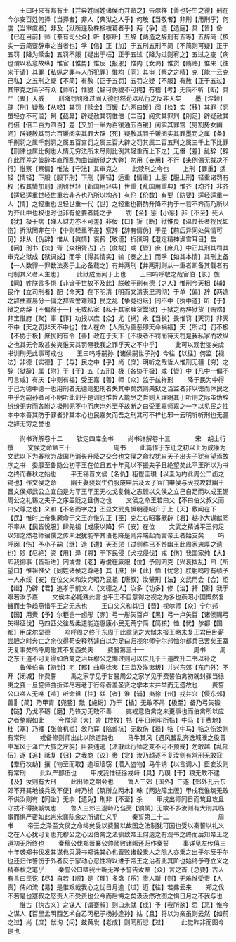 <!-- { "loadSidebar": true } -->
　　王曰吁来有邦有土【并异姓同姓诸侯而并命之】告尔祥【善也好生之德】刑在今尔安百姓何择【当择者】非人【典狱之人乎】何敬【当敬者】非刑【用刑乎】何度【当审度者】非及【狱所连及株根枝葛者乎】两【争】造【造庭】具【皆】备【已在目前】师【羣有司公众】听【察断】五辞【两造之辞刑有五等】五辞简【核实一云简要辞审之当者也】孚【信】正【加】于五刑五刑不简【不简则可疑】正于五罚【降为赎金】五罚不服【疑出于枉】正于五过【降为过则宥之】五过之疵【病也谓以私意故纵】惟官【惟势】惟反【报恩】惟内【女谒】惟货【贿赂】惟来【徃来干请】其罪【私纵之罪与人所犯罪】惟均【同】其审【察之之精】克【能一云克己私】之五刑之疑【不简】有赦【正于五罚】五罚之疑【不服】有赦【正于五过】其审克之简孚有众【师听】惟貌【辞可伪貌不可掩】有稽【考】无简不听【断】具严【畏】天威
　　刑降罚罚降过固天德也然苟以私行之反非天矣
　　墨【涅颡】辟【刑】疑赦【从轻】其罚【赎金】百锾【六两曰锾】阅【检】实【移】其罪【罚虽轻亦不可滥】劓【截鼻】辟疑赦其罚惟倍【二百】阅实其罪剕【刖足】辟疑赦其罚倍【倍二百为四百】差【又加一半为百锾通五百锾】阅实其罪宫【男割势女幽闭】辟疑赦其罚六百锾阅实其罪大辟【死】疑赦其罚千锾阅实其罪墨罚之属【条】千劓罚之属千剕罚之属五百宫罚之属三百大辟之罚其属二百五刑之属三千上下比罪【刑律也属比例也人情无穷法所未尽则比例其轻重而上下之】无僭【差】乱辞【辞在此而差之彼辞本直而乱为曲皆断狱之大弊】勿用【妄用】不行【条例偶无裁决不行】惟察【察情】惟法【守法】其审克之
　　此赎刑之令也
　　上刑【罪重】适轻【情轻】下服【服下刑】下刑【罪轻】适重【情重】上服【服上刑】轻重诸罚有权【权其情加刑】刑罚世轻【新国用轻典】世重【乱国用重典】惟齐【均齐】非齐【适轻适重世轻世重若非齐也乃所以均齐】有伦【伦数】有要【防要】适轻适重一人【情】之轻重也世轻世重一代【世】之轻重也斟酌升降不拘于一若不齐而乃所以为齐此中也权也时也非有伦要者能之乎
　　罚【金】惩【小惩】非【不至】死人【犹】极于病【殚人财力亦不可差】非佞【口】折【断】狱惟良【温良长者视民如伤】折狱罔非在中【中则轻重不差】察辞【辞有情伪】于差【前后异同处眞情可见】非从【伪辞】惟从【眞情】哀矜【敬谨】折狱明【澄定精神澡雪耳目】启【问】刑书【法】胥【众相胥占】占【度裁】咸【皆】庶【庶几】中正其刑其罚其审克之狱成【狱词成】而孚【得其情实】输【奏之上】而孚【如其本情】其刑上备【一人数罪一罪数法奏于上必备载之】有并两刑【并两刑则从一重者断备其载者有司制其义者人主也】
　　此狱成而闻于上也
　　王曰呜呼敬之哉官伯【长】族【同】姓朕言多惧【非谙于世故不及此】朕敬于刑有德【之人】惟刑今天相【辅】民作【立司刑者】配【命天】在下明清【明而又清表里洞彻】于单【偏】辞【两造之辞曲直易分一偏之辞毁誉难辨】民之乱【争竞纷纭】罔不中【执中道】听【于】狱之两辞【不偏徇于一】无或私家【私于其家黩货鬻狱】于狱之两辞狱货【贿赂】非宝惟府【聚】辜【罪】功报以庶【众】尤【祸】永【当长】畏惟罚【天罚】非天不中【天之罚非天不中也】惟人在命【人所为善恶即天命祸福】天【所以】罚不极【不协于极】庶民罔有令【善】政在于天下【不极者不罚而待天罚是我私家而故纵之也其无令政甚矣爽惟天其罚殛我我之罪乎天之不中乎】
　　此可以观世变矣虞书训刑无此事可戒也
　　王曰呜呼嗣孙【诸侯嗣世子孙】今往【以往】何监【视法】非德【实德】于【与】民之中【乎】尚【庶】明听之哉哲人惟刑无疆【穷】之辞【狱辞】属【附】于【于】五【五刑】极【各协于极】咸【皆】中【凡中一偏不可言咸】有庆【中则有福】受王嘉【善】师【众】监于兹祥刑
　　降于民为中得于己为德中德一也用刑者无德则犯刑者失其中矣然则典狱之当监者非以徳而体民之中乎为嗣孙者可不明听此训乎是训也惟哲人能尽之哲则天理明其于听刑之际虽伪辞纷纷无穷而各附之极刑无不中而庆岂外至乎故断之曰受王嘉师嘉之一字以见民之性本中本善其防于罪者非其本心也民嘉矣而吾之刑其可不祥也邪一云明听听刑也无疆之辞无穷之誉也

　　尚书详解卷十二
　　钦定四库全书
　　尚书详解卷十三　　　　宋　胡士行　撰
　　文侯之命第三十　　　　　　　周书
　　此篇作于东迁之初以上为成康为文武以下为春秋为战国乃消长升降之交会也文侯之命权犹自天子出夫子犹有望焉故序之书　委靡至鲁隐公初平王在位且五十年竟以不振夫子且絶望矣此平王所以为书之终而春秋之始也
　　平王锡晋文侯【名仇】秬鬯圭瓉【以圭为杓此周公二卣之锡也】作文侯之命
　　幽王娶襃姒生伯服废申后及太子冝臼申侯与犬戎攻弑幽王晋文侯郑武公立宜臼是为平王平王无枕戈复雠之志顾以文侯之立己自足而以成王锡周公之礼锡之夫子之序盖贬之且伤之也
　　文侯之命王若曰父【不曰伯父叔父而曰父尊之也】义和【不名而字之】丕显文武克愼明德昭升于上【天】敷闻在下【民】惟时上帝集厥命于文王亦惟先正【臣】克左右昭事厥辟【君】越小大谋猷罔不率从【民皆恱服】肆先祖【成康以降】怀【安】在位
　　文武之精诚平王何足以知之然老师宿儒之传未泯犹能举其语也降是则异端起而言帝王者始支矣
　　呜呼闵【伤】予小子嗣【继】造【遭】天丕愆【过则称已不咎幽王此周家忠厚之遗也】殄【尽絶】资【用】泽【恩】于下民侵【犬戎侵伐】戎【伤】我国家纯【大】即我御事【皆新进】罔或耆【老】寿俊在厥服【位】予则罔克【兴衰拨乱】曰【所望曰】惟祖惟父【同姓诸侯之尊老】其【庶】伊【此】恤【忧念】朕躬呜呼有绩予一人永绥【安】在位父义和汝克昭乃显祖【唐叔】汝肈刑【法】文武用会【合】绍【继】乃辟【君】追孝于前文人【文德之人】汝多【功多】修【治】扞【衞】我于艰若汝予嘉
　　文侯未必能践此言也平王不自意得之视之为多也燕昭小国慨然复雠而士争趋燕惜平王之无志也
　　王曰父义和其归【晋】视尔师【众】宁尔邦【国】用赉【予】尔秬鬯一卣彤【赤】弓一彤矢百卢【黒】弓一卢矢百【诸侯赐弓矢得征伐】马四匹父往哉柔逺能迩惠康小民无荒宁简【简核】恤【忧】尔都【国都】用成尔显德
　　呜呼周之终于东周于此章见之大雠未报王略未复正君臣卧薪尝胆之时奔亡之余仅得苟安释然遽自以为足曰归视尔师宁尔邦恤尔都兵已罢矣王室无复事矣呜呼周辙其不复西矣夫
　　费誓第三十一　　　　　　　　周书
　　周之东王道不可复得如伯禽之治兵穆公之悔过则可以庶几于王道故升二书以补之
　　鲁侯伯禽【初封】宅【都】曲阜徐夷【三监及淮夷叛】并兴东郊【东门外】不开【闭城】作费誓
　　禹之家学见于甘誓周公之家学见于费誓伯禽初就封骤当徐夷之变一旦誓师曲折详尽若老于行陈者盖圣贤之学本末并举而无遗故也
　　费誓公曰嗟人无哗【喧】听命徂【往】兹【者】淮【浦】夷徐【州】戎并兴【侵东郊】善【简】乃甲胄【兜鍪】敿【施纷】乃干【楯】无敢不吊【极至】备乃弓矢锻【链】乃戈矛砺【磨】乃锋刃无敢不善
　　夷戎意伯禽之未更事也而伯禽所以应之者整暇如此
　　今惟淫【大】舎【放牧】牿【平日闲牢所牿】牛马【于费地】杜【塞】乃擭【张兽机槛】敜乃穽【陷兽坑】无敢伤【损】牿【牛马】牿之伤汝则有常刑
　　戎备修则师出此以除道路也
　　马牛其风【遇风瞀乱奔逸城濮之役晋中军风于泽亡大斾之左旃】臣妾逋逃【溃散此行师之变不可不预戒】勿敢越【乱部伍】逐【追】祗复【归】之我商【议】赉【赏】汝乃越逐不复汝则有常刑无敢寇【羣行攻劫】攘【物至而取】逾垣墙窃【潜入盗物】马牛诱【以言调人】臣妾汝则有常刑
　　此以严部伍也
　　甲戌我惟征徐戎峙【具】乃糗【干】粮无敢不逮【及】汝则有大刑
　　此出师之期会也
　　鲁人三郊【国外】三遂【郊外孔云东郊不开其地被兵故不便】峙乃桢【筑所立两木】榦【两边障土版】甲戌我惟筑无敢不供汝则有【同坐】无余【遗免】刑非【不至】杀
　　甲戌出师同日而筑且攻且守戎不得挠城筑也
　　鲁人三郊三遂峙乃刍茭【饷属】无敢不多汝则有大刑其临事而惧严密如此岂宋襄陈余之所谓仁义乎
　　秦誓第三十二　　　　　　　　周书
　　帝王之泽至文侯之命竭矣受以费誓以故国之法制犹可因也受以秦誓以礼义之在人心犹可复也充穆公之心因伯禽之法驯致帝王何逺之有观书之终而后知帝王之道初无所终也
　　秦穆公伐郑晋襄公帅师败诸崤还归作秦誓
　　事详见左传僖三十年袭郑书伐发其谋也灭滑书郑诛其心也晋败诸殽乗人之隙人亦乗之出乎尔反乎尔也还归作誓伤于外者反于家动心忍性将以进于帝王之治者此其阶也始终予夺立义之精春秋之笔乎
　　秦誓公曰嗟我士听无哗予誓告汝羣【众】言之首【总要】古人有言曰民讫【尽】自若【顺】是【理】多盘【乐】责人斯【则】无难惟受责【人责】俾如流【易】是惟艰哉我心之忧日月逾【过】迈【往】若弗云来
　　郑之伐不若是也蹇叔之怒责人不受责也公今而后悔之矣汲汲然改图之惧日月之不我与也
　　惟古【执古义】之谋人【谓蹇叔】则曰未就【成】予【我所欲】忌【恶】惟今之谋人【百里孟明西乞术白乙丙杞子杨孙逢孙】姑【且】将以为亲虽则云然【如前之过】尚【庶】猷询【问】兹黄发【老成】则罔所愆【过】
　　此觉昨非而图今是也
